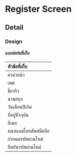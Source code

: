 # Register Screen

## Detail

### Design

#### แบบฟอร์มที่เก็บ

|หัวข้อที่เก็บ|
|:-|
|คำนำหน้า|
|เพศ|
|ชื่อจริง|
|นามสกุล|
|วันเดือนปีเกิด|
|ที่อยู่ปัจจุบัน|
|อีเมล|
|หมายเลขโทรศัพท์มือถือ|
|กำหนดรหัสผ่านใหม่|
|ยืนยันรหัสผ่านใหม่|

<!-- * ข้อมูลตามหัวข้อ

|  ลำดับ | หัวข้อภาษาไทย      | หัวข้อภาษาอังกฤษ  | คีย์เปลี่ยนภาษา | Data type | ตัวอย่างข้อมูล|
|-:|:-|:-|:-|:-:|:-|
|1|อีเมล / หมายเลขโทรศัทพ์|Email/Phone nember|login__username|String|0999999999|
|2|รหัสผ่าน|Password|login__password|String|123456|
|3|จำรหัสผ่าน|Remamber Password|login__remember_password|Boolean|true|

### API

* get_login

```JSON
{
       "username":"0999999999",
       "password":"123456",
}
```

* get_profile_data

```JSON
{
       "id":"",
       "firstname":"",
       "lastname":"",
       "birth_day":"",
       ....
}
``` -->
